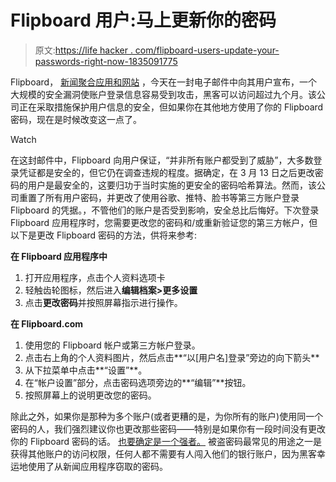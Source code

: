 # Flipboard 用户:马上更新你的密码

> 原文:[https://life hacker . com/flipboard-users-update-your-passwords-right-now-1835091775](https://lifehacker.com/flipboard-users-update-your-passwords-right-now-1835091775)

Flipboard， [新闻聚合应用和网站](https://flipboard.com/) ，今天在一封电子邮件中向其用户宣布，一个大规模的安全漏洞使账户登录信息容易受到攻击，黑客可以访问超过九个月。该公司正在采取措施保护用户信息的安全，但如果你在其他地方使用了你的 Flipboard 密码，现在是时候改变这一点了。

Watch

在这封邮件中，Flipboard 向用户保证，“并非所有账户都受到了威胁”，大多数登录凭证都是安全的，但它仍在调查违规的程度。据确定，在 3 月 13 日之后更改密码的用户是最安全的，这要归功于当时实施的更安全的密码哈希算法。然而，该公司重置了所有用户密码，并更改了使用谷歌、推特、脸书等第三方账户登录 Flipboard 的凭据。，不管他们的账户是否受到影响，安全总比后悔好。下次登录 Flipboard 应用程序时，您需要更改您的密码和/或重新验证您的第三方帐户，但以下是更改 Flipboard 密码的方法，供将来参考:

**在 Flipboard 应用程序中**

1.  打开应用程序，点击个人资料选项卡
2.  轻触齿轮图标，然后进入**编辑档案>更多设置**
3.  点击**更改密码**并按照屏幕指示进行操作。

**在 Flipboard.com**

1.  使用您的 Flipboard 帐户或第三方帐户登录。
2.  点击右上角的个人资料图片，然后点击**“以[用户名]登录”旁边的向下箭头**
3.  从下拉菜单中点击**“设置”**。
4.  在“帐户设置”部分，点击密码选项旁边的**“编辑”**按钮。
5.  按照屏幕上的说明更改您的密码。

除此之外，如果你是那种为多个账户(或者更糟的是，为你所有的账户)使用同一个密码的人，我们强烈建议你也更改那些密码——特别是如果你有一段时间没有更改你的 Flipboard 密码的话。 [也要确定是一个强者。](https://lifehacker.com/how-to-create-a-strong-password-1797681069) 被盗密码最常见的用途之一是获得其他账户的访问权限，任何人都不需要有人闯入他们的银行账户，因为黑客幸运地使用了从新闻应用程序窃取的密码。